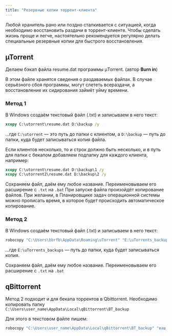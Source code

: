 ```yaml
---
title: "Резервные копии торрент-клиента"
---
```


Любой хранитель рано или поздно сталкивается с ситуацией, когда необходимо восстановить раздачи в торрент-клиенте. Чтобы
сделать жизнь проще и легче, настоятельно рекомендуется регулярно делать специальные резервные копии для быстрого
восстановления.

## µTorrent

Делаем бэкап файла resume.dat программы µTorrent. (автор **Burn in**)

В этом файле хранятся сведения о раздаваемых файлах. В случае серьёзного сбоя программы, могут слететь всераздачи, а
восстановление их сидирования займёт уйму времени.

### Метод 1

В Windows создаём текстовый файл (.txt) и записываем в него текст:
```bat
xcopy C:\utorrent\resume.dat D:\backup /y
```
…где `C:\utorrent` — это путь до папки с клиентом, а `D:\backup` — путь до папки, куда будет записываться копия файла.

Если клиентов несколько, то и строк должно быть несколько, и в путь для папки с бекапом добавляем подпапку для каждого
клиента, например:
```bat
xcopy C:\utorrent\resume.dat D:\backup\1 /y
xcopy C:\utorrent2\resume.dat D:\backup\2 /y
```

Сохраняем файл, даём ему любое название. Переименовываем его расширение с `.txt` на `.bat` При запуске файла произойдёт
копирование файлов. При желании, в Планировщике задач операционной системы можно прописать время, в которое будет
происходить автоматическое копирование.

### Метод 2
В Windows создаём текстовый файл (.txt) и записываем в него текст:

```bat
robocopy "C:\Users\bbrfb\AppData\Roaming\uTorrent" "E:\uTorrents_backups\uTorrent_06" /mir
```
…где `E:\uTorrents_backups` — путь до папки, куда будет записываться копия.

Сохраняем файл, даём ему любое название. Переименовываем его расширение с `.txt` на `.bat`

## qBittorrent

Метод 2 подходит и для бекапа торрентов в Qbittorrent. Необходимо копировать папку
`C:\Users\user_name\AppData\Local\qBittorrent\BT_backup`

Для этого в текстовом файле пишем:

```bat
robocopy "C:\Users\user_name\AppData\Local\qBittorrent\BT_backup" "ваш_путь_сохранения" /mir
```

